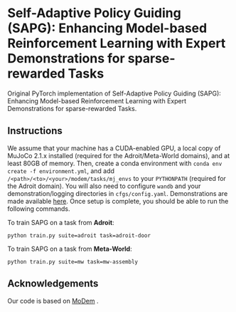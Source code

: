 # Self-Adaptive Policy Guiding (SAPG): Enhancing Model-based Reinforcement Learning with Expert Demonstrations for sparse-rewarded Tasks

Original PyTorch implementation of Self-Adaptive Policy Guiding (SAPG): Enhancing Model-based Reinforcement Learning with Expert Demonstrations for sparse-rewarded Tasks.




## Instructions

We assume that your machine has a CUDA-enabled GPU, a local copy of MuJoCo 2.1.x installed (required for the Adroit/Meta-World domains), and at least 80GB of memory. Then, create a conda environment with `conda env create -f environment.yml`, and add `/<path>/<to>/<your>/modem/tasks/mj_envs` to your `PYTHONPATH` (required for the Adroit domain). You will also need to configure `wandb` and your demonstration/logging directories in `cfgs/config.yaml`. Demonstrations are made available [here](https://github.com/facebookresearch/modem/releases/tag/v.0.1.0). Once setup is complete, you should be able to run the following commands.

To train SAPG on a task from **Adroit**:

```
python train.py suite=adroit task=adroit-door
```

To train SAPG on a task from **Meta-World**:

```
python train.py suite=mw task=mw-assembly
```


## Acknowledgements

Our code is based on [MoDem](https://nicklashansen.github.io/modemrl) .
